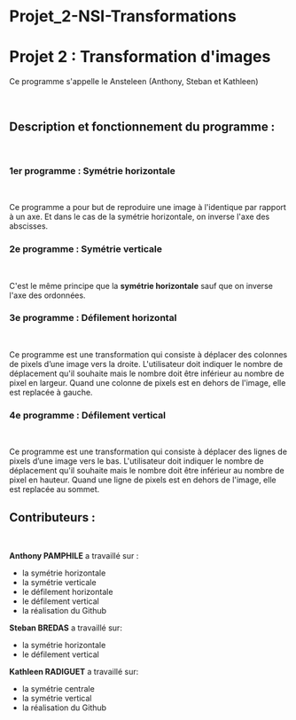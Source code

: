 # Projet_2-NSI-Transformations
<h1> Projet 2 : Transformation d'images </h1>


<p> Ce programme s'appelle le Ansteleen (Anthony, Steban et Kathleen) </br>
<p></br>

<p> <h2> Description et fonctionnement du programme : </h2></br>

<p> <h3> 1er programme : Symétrie horizontale </h3> </br>
<p> Ce programme a pour but de reproduire une image à l'identique par rapport à un axe. Et dans le cas de la symétrie horizontale, on inverse l'axe des abscisses. </br>

<p> <h3> 2e programme : Symétrie verticale </h3> </br>
<p> C'est le même principe que la <strong>symétrie horizontale</strong> sauf que on inverse l'axe des ordonnées. </br>

<p> <h3> 3e programme : Défilement horizontal </h3> </br>
<p> Ce programme est une transformation qui consiste à déplacer des colonnes de pixels d’une image vers la droite. L'utilisateur doit indiquer le nombre de déplacement qu'il souhaite mais le nombre doit être inférieur au nombre de pixel en largeur. Quand une colonne de pixels est en dehors de l'image, elle est replacée à gauche. </br>

<p> <h3> 4e programme : Défilement vertical </h3> </br>
<p> Ce programme est une transformation qui consiste à déplacer des lignes de pixels d’une image vers le bas. L'utilisateur doit indiquer le nombre de déplacement qu'il souhaite mais le nombre doit être inférieur au nombre de pixel en hauteur. Quand une ligne de pixels est en dehors de l'image, elle est replacée au sommet. </br>

<p><h2> Contributeurs : </h2></br>

**Anthony PAMPHILE** a travaillé sur :
- la symétrie horizontale
- la symétrie verticale
- le défilement horizontale
- le défilement vertical
- la réalisation du Github


**Steban BREDAS** a travaillé sur:
- la symétrie horizontale
- le défilement vertical

**Kathleen RADIGUET** a travaillé sur:
- la symétrie centrale
- la symétrie vertical
- la réalisation du Github
